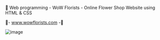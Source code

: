 🧧 Web programming - WoW Florists - Online Flower Shop Website using HTML & CSS

🌸- www.wowflorists.com -🌸 

![image](https://github.com/TharulJayasundara/Sample_Website/assets/170612345/35a7a7e3-b5fc-4ae4-b8ad-d53197218862)
